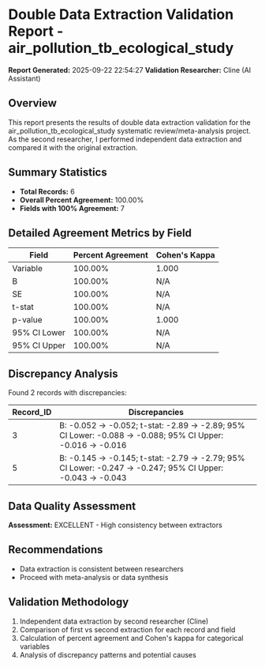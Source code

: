 # Double Data Extraction Validation Report - air_pollution_tb_ecological_study

**Report Generated:** 2025-09-22 22:54:27
**Validation Researcher:** Cline (AI Assistant)

## Overview
This report presents the results of double data extraction validation for the air_pollution_tb_ecological_study systematic review/meta-analysis project. As the second researcher, I performed independent data extraction and compared it with the original extraction.

## Summary Statistics
- **Total Records:** 6
- **Overall Percent Agreement:** 100.00%
- **Fields with 100% Agreement:** 7

## Detailed Agreement Metrics by Field

| Field | Percent Agreement | Cohen's Kappa |
|-------|------------------|---------------|
| Variable | 100.00% | 1.000 |
| B | 100.00% | N/A |
| SE | 100.00% | N/A |
| t-stat | 100.00% | N/A |
| p-value | 100.00% | 1.000 |
| 95% CI Lower | 100.00% | N/A |
| 95% CI Upper | 100.00% | N/A |

## Discrepancy Analysis

Found 2 records with discrepancies:

| Record_ID | Discrepancies |
|----------|---------------|
| 3 | B: -0.052 → -0.052; t-stat: -2.89 → -2.89; 95% CI Lower: -0.088 → -0.088; 95% CI Upper: -0.016 → -0.016 |
| 5 | B: -0.145 → -0.145; t-stat: -2.79 → -2.79; 95% CI Lower: -0.247 → -0.247; 95% CI Upper: -0.043 → -0.043 |


## Data Quality Assessment

**Assessment:** EXCELLENT - High consistency between extractors

## Recommendations

- Data extraction is consistent between researchers
- Proceed with meta-analysis or data synthesis

## Validation Methodology

1. Independent data extraction by second researcher (Cline)
2. Comparison of first vs second extraction for each record and field
3. Calculation of percent agreement and Cohen's kappa for categorical variables
4. Analysis of discrepancy patterns and potential causes
